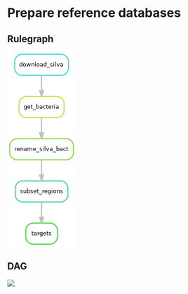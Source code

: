# Prepare reference databases

## Rulegraph

![](figures/rulegraph_prep_db.png)

## DAG

![](dag/rulegraph_prep_db.png)
